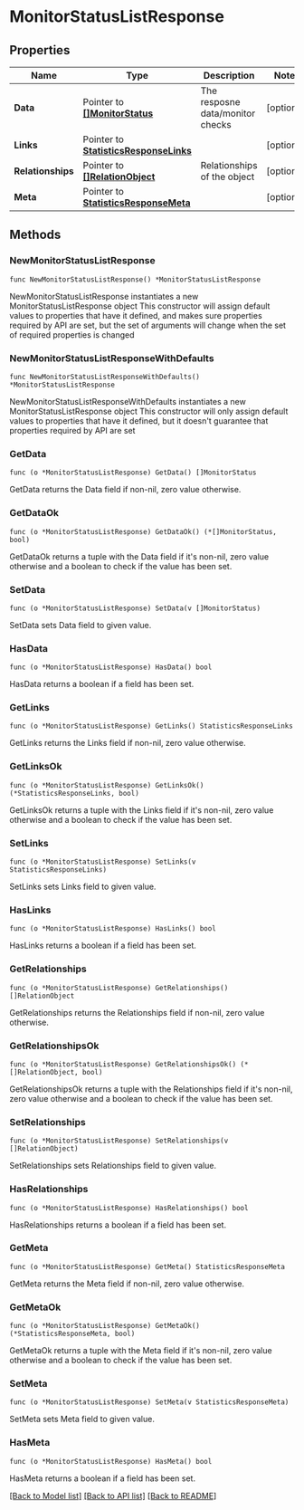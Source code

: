 # MonitorStatusListResponse

## Properties

Name | Type | Description | Notes
------------ | ------------- | ------------- | -------------
**Data** | Pointer to [**[]MonitorStatus**](MonitorStatus.md) | The resposne data/monitor checks | [optional] 
**Links** | Pointer to [**StatisticsResponseLinks**](StatisticsResponseLinks.md) |  | [optional] 
**Relationships** | Pointer to [**[]RelationObject**](RelationObject.md) | Relationships of the object | [optional] 
**Meta** | Pointer to [**StatisticsResponseMeta**](StatisticsResponseMeta.md) |  | [optional] 

## Methods

### NewMonitorStatusListResponse

`func NewMonitorStatusListResponse() *MonitorStatusListResponse`

NewMonitorStatusListResponse instantiates a new MonitorStatusListResponse object
This constructor will assign default values to properties that have it defined,
and makes sure properties required by API are set, but the set of arguments
will change when the set of required properties is changed

### NewMonitorStatusListResponseWithDefaults

`func NewMonitorStatusListResponseWithDefaults() *MonitorStatusListResponse`

NewMonitorStatusListResponseWithDefaults instantiates a new MonitorStatusListResponse object
This constructor will only assign default values to properties that have it defined,
but it doesn't guarantee that properties required by API are set

### GetData

`func (o *MonitorStatusListResponse) GetData() []MonitorStatus`

GetData returns the Data field if non-nil, zero value otherwise.

### GetDataOk

`func (o *MonitorStatusListResponse) GetDataOk() (*[]MonitorStatus, bool)`

GetDataOk returns a tuple with the Data field if it's non-nil, zero value otherwise
and a boolean to check if the value has been set.

### SetData

`func (o *MonitorStatusListResponse) SetData(v []MonitorStatus)`

SetData sets Data field to given value.

### HasData

`func (o *MonitorStatusListResponse) HasData() bool`

HasData returns a boolean if a field has been set.

### GetLinks

`func (o *MonitorStatusListResponse) GetLinks() StatisticsResponseLinks`

GetLinks returns the Links field if non-nil, zero value otherwise.

### GetLinksOk

`func (o *MonitorStatusListResponse) GetLinksOk() (*StatisticsResponseLinks, bool)`

GetLinksOk returns a tuple with the Links field if it's non-nil, zero value otherwise
and a boolean to check if the value has been set.

### SetLinks

`func (o *MonitorStatusListResponse) SetLinks(v StatisticsResponseLinks)`

SetLinks sets Links field to given value.

### HasLinks

`func (o *MonitorStatusListResponse) HasLinks() bool`

HasLinks returns a boolean if a field has been set.

### GetRelationships

`func (o *MonitorStatusListResponse) GetRelationships() []RelationObject`

GetRelationships returns the Relationships field if non-nil, zero value otherwise.

### GetRelationshipsOk

`func (o *MonitorStatusListResponse) GetRelationshipsOk() (*[]RelationObject, bool)`

GetRelationshipsOk returns a tuple with the Relationships field if it's non-nil, zero value otherwise
and a boolean to check if the value has been set.

### SetRelationships

`func (o *MonitorStatusListResponse) SetRelationships(v []RelationObject)`

SetRelationships sets Relationships field to given value.

### HasRelationships

`func (o *MonitorStatusListResponse) HasRelationships() bool`

HasRelationships returns a boolean if a field has been set.

### GetMeta

`func (o *MonitorStatusListResponse) GetMeta() StatisticsResponseMeta`

GetMeta returns the Meta field if non-nil, zero value otherwise.

### GetMetaOk

`func (o *MonitorStatusListResponse) GetMetaOk() (*StatisticsResponseMeta, bool)`

GetMetaOk returns a tuple with the Meta field if it's non-nil, zero value otherwise
and a boolean to check if the value has been set.

### SetMeta

`func (o *MonitorStatusListResponse) SetMeta(v StatisticsResponseMeta)`

SetMeta sets Meta field to given value.

### HasMeta

`func (o *MonitorStatusListResponse) HasMeta() bool`

HasMeta returns a boolean if a field has been set.


[[Back to Model list]](../README.md#documentation-for-models) [[Back to API list]](../README.md#documentation-for-api-endpoints) [[Back to README]](../README.md)



